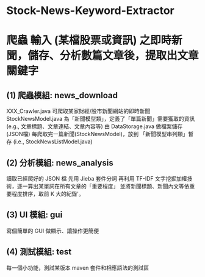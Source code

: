 # Stock-News-Keyword-Extractor

爬蟲 輸入 (某檔股票或資訊) 之即時新聞，儲存、分析數篇文章後，提取出文章關鍵字
===

(1) 爬蟲模組: news_download
---
XXX_Crawler.java 可爬取某家財經/股市新聞網站的即時新聞
StockNewsModel.java 為「新聞模型類」，定義了「單篇新聞」需要獲取的資訊 (e.g., 文章標題、文章連結、文章內容等)
由 DataStorage.java 做檔案儲存 (JSON檔)
每爬取完一篇新聞(StockNewsModel)，放到 「新聞模型串列類」暫存 (i.e., StockNewsListModel.java)

(2) 分析模組: news_analysis
---
讀取已經爬好的 JSON 檔
先用 Jieba 套件分詞
再利用 TF-IDF 文字挖掘加權技術，逐一算出某單詞在所有文章的「重要程度」
並將新聞標題、新聞內文等依重要程度排序，取前 K 大的紀錄'。

(3) UI 模組: gui
---
寫個簡單的 GUI 做顯示、讓操作更簡便

(4) 測試模組: test
---
每一個小功能，測試某版本 maven 套件和相應語法的測試區
